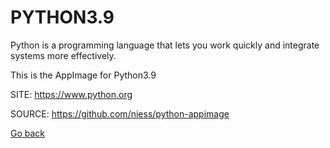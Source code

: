 # PYTHON3.9

 Python is a programming language that lets you work quickly
 and integrate systems more effectively.
 
 This is the AppImage for Python3.9
 
 SITE: https://www.python.org

 SOURCE: https://github.com/niess/python-appimage

 [Go back](https://portable-linux-apps.github.io/apps.html)
